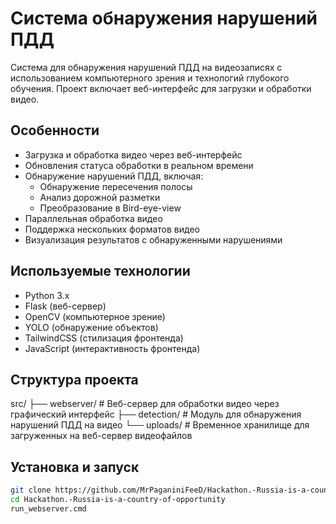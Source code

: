 # Система обнаружения нарушений ПДД

Система для обнаружения нарушений ПДД на видеозаписях с использованием компьютерного зрения и технологий глубокого обучения. Проект включает веб-интерфейс для загрузки и обработки видео.

## Особенности

- Загрузка и обработка видео через веб-интерфейс
- Обновления статуса обработки в реальном времени
- Обнаружение нарушений ПДД, включая:
  - Обнаружение пересечения полосы
  - Анализ дорожной разметки
  - Преобразование в Bird-eye-view
- Параллельная обработка видео
- Поддержка нескольких форматов видео
- Визуализация результатов с обнаруженными нарушениями

## Используемые технологии

- Python 3.x
- Flask (веб-сервер)
- OpenCV (компьютерное зрение)
- YOLO (обнаружение объектов)
- TailwindCSS (стилизация фронтенда)
- JavaScript (интерактивность фронтенда)

## Структура проекта
src/
├── webserver/          # Веб-сервер для обработки видео через графический интерфейс
├── detection/          # Модуль для обнаружения нарушений ПДД на видео
└── uploads/            # Временное хранилище для загруженных на веб-сервер видеофайлов

## Установка и запуск

```bash
git clone https://github.com/MrPaganiniFeeD/Hackathon.-Russia-is-a-country-of-opportunity
cd Hackathon.-Russia-is-a-country-of-opportunity
run_webserver.cmd
```